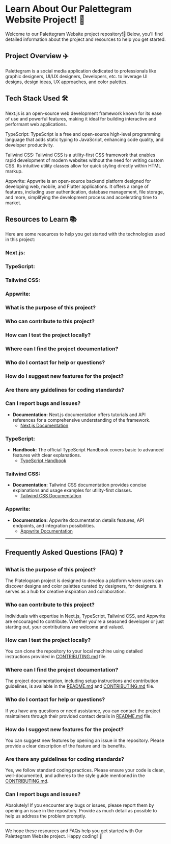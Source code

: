 # Learn About Our Palettegram Website Project! 🌈

Welcome to our Palettegram Website project repository!🌟 Below, you'll find detailed information about the project and resources to help you get started.

## Project Overview ✈️

Palettegram is a social media application dedicated to professionals like graphic designers, UI/UX designers, Developers, etc. to leverage UI designs, design ideas, UX approaches, and color palettes.

## Tech Stack Used 🛠️

Next.js is an open-source web development framework known for its ease of use and powerful features, making it ideal for building interactive and performant web applications.

TypeScript: TypeScript is a free and open-source high-level programming language that adds static typing to JavaScript, enhancing code quality, and developer productivity.

Tailwind CSS: Tailwind CSS is a utility-first CSS framework that enables rapid development of modern websites without the need for writing custom CSS. Its intuitive utility classes allow for quick styling directly within HTML markup.

Appwrite: Appwrite is an open-source backend platform designed for developing web, mobile, and Flutter applications. It offers a range of features, including user authentication, database management, file storage, and more, simplifying the development process and accelerating time to market.

## Resources to Learn 📚

Here are some resources to help you get started with the technologies used in this project:

### Next.js:

### TypeScript:

### Tailwind CSS:

### Appwrite:

### What is the purpose of this project?

### Who can contribute to this project?

### How can I test the project locally?

### Where can I find the project documentation?

### Who do I contact for help or questions?

### How do I suggest new features for the project?

### Are there any guidelines for coding standards?

### Can I report bugs and issues?

- **Documentation:** Next.js documentation offers tutorials and API references for a comprehensive understanding of the framework.
   - [Next.js Documentation](https://nextjs.org/docs)

### TypeScript:
- **Handbook:** The official TypeScript Handbook covers basic to advanced features with clear explanations.
   - [TypeScript Handbook](https://www.typescriptlang.org/docs/handbook/intro.html)

### Tailwind CSS:
- **Documentation:** Tailwind CSS documentation provides concise explanations and usage examples for utility-first classes.
   - [Tailwind CSS Documentation](https://tailwindcss.com/docs)

### Appwrite:
- **Documentation:** Appwrite documentation details features, API endpoints, and integration possibilities.
   - [Appwrite Documentation](https://appwrite.io/docs)
<hr>

## Frequently Asked Questions (FAQ) ❓

### What is the purpose of this project?
The Platelogram project is designed to develop a platform where users can discover designs and color palettes curated by designers, for designers. It serves as a hub for creative inspiration and collaboration.

### Who can contribute to this project?
Individuals with expertise in Next.js, TypeScript, Tailwind CSS, and Appwrite are encouraged to contribute. Whether you're a seasoned developer or just starting out, your contributions are welcome and valued.

### How can I test the project locally?
You can clone the repository to your local machine using detailed instructions provided in [CONTRIBUTING.md](./CONTRIBUTING.md) file.

### Where can I find the project documentation?
The project documentation, including setup instructions and contribution guidelines, is available in the [README.md](./README.md) and [CONTRIBUTING.md](./CONTRIBUTING.md) file.

### Who do I contact for help or questions?
If you have any questions or need assistance, you can contact the project maintainers through their provided contact details in [README.md](./README.md) file.

### How do I suggest new features for the project?
You can suggest new features by opening an issue in the repository. Please provide a clear description of the feature and its benefits.

### Are there any guidelines for coding standards?
Yes, we follow standard coding practices. Please ensure your code is clean, well-documented, and adheres to the style guide mentioned in the [CONTRIBUTING.md](./CONTRIBUTING.md).

### Can I report bugs and issues?
Absolutely! If you encounter any bugs or issues, please report them by opening an issue in the repository. Provide as much detail as possible to help us address the problem promptly.

---

We hope these resources and FAQs help you get started with Our Palettegram Website project. Happy coding! 🌟
